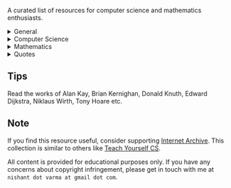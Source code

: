 A curated list of resources for computer science and mathematics enthusiasts.

<details>
<summary>General</summary>

<br>

- Art of Doing Science and Engineering: Learning to Learn — Richard Hamming, Bret Victor
- How to Solve It — George Pólya

</details>

<details>
<summary>Computer Science</summary>

### Foundations

- Code: The Hidden Language of Computer Hardware and Software — Charles Petzold
- Computer Science: An Interdisciplinary Approach — Robert Sedgewick, Kevin Wayne
- Elements of Modern Computer Systems — Noam Nisan, Shimon Schocken
- Structure and Interpretation of Computer Programs — Harold Abelson, Gerald Jay Sussman [Video](https://archive.org/details/mit-6001-structure-and-interpretation-of-computer-programs)

### Algorithms and Data Structures

- Algorithms and Data Structures — Niklaus Wirth
- Introduction to Algorithms — Thomas H. Cormen, Charles E. Leiserson, Ronald L. Rivest, Clifford Stein [Video](https://archive.org/details/mit-6006-introduction-to-algorithms)

### Theoretical Computer Science

- Introduction to Theoretical Computer Science — Boaz Barak
- Introduction to the Theory of Computation — Michael Sipser [Video](https://archive.org/details/mit-18404j-theory-of-computation)

### Systems Programming & Architecture

- Computer Systems: A Programmer’s Perspective — Randal E. Bryant, David R. O’Hallaron [Video](https://archive.org/details/cmu-15-213-introduction-to-computer-systems)
- Operating Systems: Three Easy Pieces — Andrea C. Arpaci-Dusseau, Remzi H. Arpaci-Dusseau [Video](https://archive.org/details/caltech-cs124-operating-systems)
- Computer Networks: A Systems Approach — Larry L. Peterson, Bruce S. Davie [Video](https://archive.org/details/stanford-cs144-introduction-to-computer-networking)
- Database System Concepts — Abraham Silberschatz, Henry F. Korth, S. Sudarshan [Video](https://archive.org/details/cmu-15-445-introduction-to-database-systems)
- Project Oberon — Niklaus Wirth
- Plan 9 — Bell Labs

### Programming Languages & Compilers

- Programming Language Pragmatics — Michael L. Scott [Video](https://archive.org/details/stonybrook-cse307-principles-of-programming-languages)
- Compilers: Principles, Techniques, and Tools — Alfred V. Aho, Monica S. Lam, Ravi Sethi, Jeffrey D. Ullman [Video](https://archive.org/details/coursera-compilers)

### Distributed Systems & Scalability

- Designing Data-Intensive Applications — Martin Kleppmann
- Distributed Systems — Andrew S. Tanenbaum, Maarten Van Steen

### Artificial Intelligence & Machine Learning

- Artificial Intelligence: A Modern Approach — Stuart Russell, Peter Norvig
- Information Theory, Inference, and Learning Algorithms — David J.C. MacKay
- Deep Learning — Aaron Courville, Ian Goodfellow, Yoshua Bengio

### Software Engineering & Career

- Systematic Programming: An Introduction — Niklaus Wirth
- The Practice of Programming — Brian W. Kernighan, Rob Pike
- The Pragmatic Programmer — Andrew Hunt, David Thomas
- Programming Pearls — Jon Bentley
- The PhD Grind — Philip Guo

</details>

<details>
<summary>Mathematics</summary>

<br>

- The Joy Of X: A Guided Tour of Math, from One to Infinity — Steven Strogatz
- Elements of Mathematics: From Euclid to Gödel — John Stillwell
- College Algebra — Michael Sullivan [Video](https://archive.org/details/umkc-math110-college-algebra)
- Infinite Powers: How Calculus Reveals the Secrets of the Universe — Steven Strogatz
- Calculus with Analytic Geometry — George F. Simmons [Video](https://archive.org/details/mit-1801-single-variable-calculus)
- Discrete Mathematics and Its Applications — Kenneth H. Rosen [Video](https://archive.org/details/ucb-cs70-discrete-mathematics-and-probability-theory)
- Introduction to Probability — Joseph K. Blitzstein, Jessica Hwang [Video](https://archive.org/details/harvard-stat110-probability)
- Principles and Techniques in Combinatorics — Chen Chuan-Chong, Koh Khee-Meng
- The Art and Craft of Problem Solving — Paul Zeitz
- Proofs from THE BOOK — Martin Aigner, Günter M. Ziegler
- Book of Proof — Richard Hammack

</details>

<details>
<summary>Quotes</summary>

- "The best way to learn anything is to discover it by yourself." — George Pólya
- "The best way to learn is to teach." — Frank Oppenheimer
- "The only way to learn mathematics is to do mathematics." — Paul Halmos
- "If you can’t solve a problem, then there is an easier problem you can solve: find it." — George Pólya
- "A great discovery solves a great problem but there is a grain of discovery in the solution of any problem." — George Pólya

</details>

## Tips

Read the works of Alan Kay, Brian Kernighan, Donald Knuth, Edward Dijkstra, Niklaus Wirth, Tony Hoare etc.

## Note

If you find this resource useful, consider supporting [Internet Archive](https://archive.org/donate). This collection is similar to others like [Teach Yourself CS](https://teachyourselfcs.com/).

All content is provided for educational purposes only. If you have any concerns about copyright infringement, please get in touch with me at `nishant dot varma at gmail dot com`.
